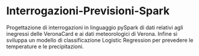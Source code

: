 # Interrogazioni-Previsioni-Spark
Progettazione di interrogazioni in linguaggio pySpark di dati relativi agli inegressi delle VeronaCard e ai dati meteorologici di Verona. Infine si sviluppa un modello di classificazione Logistic Regression per prevedere le temperature e le precipitazioni. 
